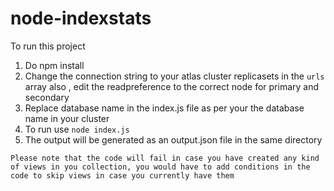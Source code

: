 # node-indexstats

To run this project 
1. Do npm install 
2. Change the connection string to your atlas cluster replicasets in the `urls` array also , edit the readpreference to the correct node for primary and secondary
3. Replace database name in the index.js file as per your the database name in your cluster
4. To run use `node index.js`
5. The output will be generated as an output.json file in the same directory 

`Please note that the code will fail in case you have created any kind of views in you collection, you would have to add conditions in the code to skip views in case you currently have them` 
